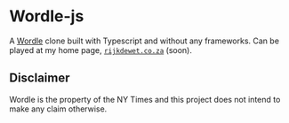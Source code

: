 # Wordle-js

A [Wordle](https://www.nytimes.com/games/wordle/index.html) clone built with Typescript and without any frameworks. Can be played at my home page, [`rijkdewet.co.za`](rijkdewet.co.za/wordle) (soon).

## Disclaimer

Wordle is the property of the NY Times and this project does not intend to make any claim otherwise.
